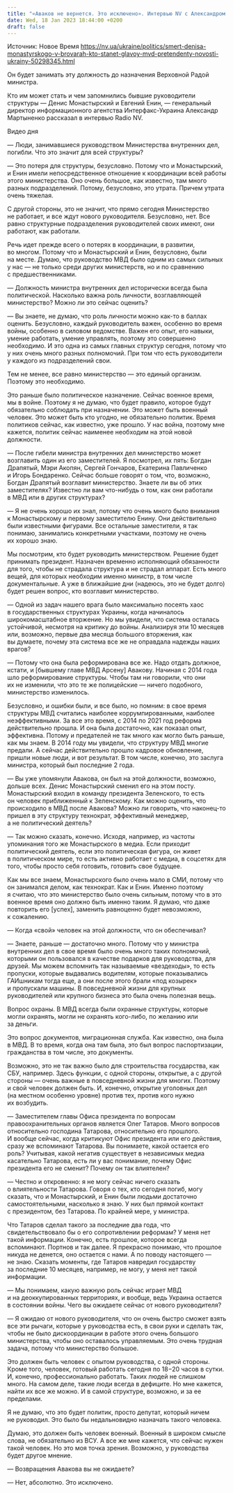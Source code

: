 ```yaml
---
title: "«Аваков не вернется. Это исключено». Интервью NV с Александром Мартыненко — о потере Монастырского, его преемнике и изменениях в МВД"
date: Wed, 18 Jan 2023 18:44:00 +0200
draft: false
---
```

Источник: Новое Время https://nv.ua/ukraine/politics/smert-denisa-monastyrskogo-v-brovarah-kto-stanet-glavoy-mvd-pretendenty-novosti-ukrainy-50298345.html


Он будет занимать эту должность до назначения Верховной Радой министра.

Кто им может стать и чем запомнились бывшие руководители структуры — Денис Монастырский и Евгений Енин, — генеральный директор информационного агентства Интерфакс-Украина Александр Мартыненко рассказал в интервью Radio NV.

  Видео дня   

— Люди, занимавшиеся руководством Министерства внутренних дел, погибли. Что это значит для всей структуры?

— Это потеря для структуры, безусловно. Потому что и Монастырский, и Енин имели непосредственное отношение к координации всей работы этого министерства. Оно очень большое, как известно, там много разных подразделений. Потому, безусловно, это утрата. Причем утрата очень тяжелая.

С другой стороны, это не значит, что прямо сегодня Министерство не работает, и все ждут нового руководителя. Безусловно, нет. Все равно структурные подразделения руководителей своих имеют, они работают, как работали.

Речь идет прежде всего о потерях в координации, в развитии, во многом. Потому что и Монастырский и Енин, безусловно, были на месте. Думаю, что руководство МВД было одним из самых сильных у нас — не только среди других министерств, но и по сравнению с предшественниками.

— Должность министра внутренних дел исторически всегда была политической. Насколько важна роль личности, возглавляющей министерство? Можно ли это сейчас оценить?

— Вы знаете, не думаю, что роль личности можно как-то в баллах оценить. Безусловно, каждый руководитель важен, особенно во время войны, особенно в силовом ведомстве. Важен его опыт, его навыки, умение работать, умение управлять, поэтому это совершенно необходимо. И это одна из самых главных структур сегодня, потому что у них очень много разных полномочий. При том что есть руководители у каждого из подразделений свои.

Тем не менее, все равно министерство — это единый организм. Поэтому это необходимо.

Это раньше было политическое назначение. Сейчас военное время, мы в войне. Поэтому я не думаю, что будет правило, которое будут обязательно соблюдать при назначении. Это может быть военный человек. Это может быть кто угодно, не обязательно политик. Время политиков сейчас, как известно, уже прошло. У нас война, поэтому мне кажется, политик сейчас наименее необходим на этой новой должности.

— После гибели министра внутренних дел министерство может возглавить один из его заместителей. Я посмотрел, их пять: Богдан Драпятый, Мэри Акопян, Сергей Гончаров, Екатерина Павличенко и Игорь Бондаренко. Сейчас больше говорят о том, что, возможно, Богдан Драпятый возглавит министерство. Знаете ли вы об этих заместителях? Известно ли вам что-нибудь о том, как они работали в МВД или в других структурах?

— Я не очень хорошо их знал, потому что очень много было внимания к Монастырскому и первому заместителю Енину. Они действительно были известными фигурами. Все остальные заместители, я так понимаю, занимались конкретными участками, поэтому не очень их хорошо знаю.

Мы посмотрим, кто будет руководить министерством. Решение будет принимать президент. Назначен временно исполняющий обязанности для того, чтобы не страдала структура и не страдал аппарат. Есть много вещей, для которых необходим именно министр, в том числе документальные. А уже в ближайшие дни (надеюсь, это не будет долго) будет решен вопрос, кто возглавит министерство.

— Одной из задач нашего врага было максимально посеять хаос в государственных структурах Украины, когда начиналось широкомасштабное вторжение. Но мы увидели, что система осталась устойчивой, несмотря на критику до войны. Анализируя эти 10 месяцев или, возможно, первые два месяца большого вторжения, как вы думаете, почему эта система все же не оправдала надежды наших врагов?

— Потому что она была реформирована все же. Надо отдать должное, кстати, и [бывшему главе МВД Арсену] Авакову. Начиная с 2014 года шло реформирование структуры. Чтобы там ни говорили, что они их не изменили, что это те же полицейские — ничего подобного, министерство изменилось.

Безусловно, и ошибки были, и все было, но помним: в свое время структуры МВД считались наиболее коррумпированными, наиболее неэффективными. За все это время, с 2014 по 2021 год реформа действительно прошла. И она была достаточно, как показал опыт, эффективна. Потому и предателей не так много как могло быть раньше, как мы знаем. В 2014 году мы увидели, что структуру МВД многие предали. А сейчас действительно прошло кадровое обновление, пришли новые люди, и вот результат. В том числе, конечно, это заслуга министра, который был последние 2 года.

— Вы уже упомянули Авакова, он был на этой должности, возможно, дольше всех. Денис Монастырский сменил его на этом посту. Монастырский входил в команду президента Зеленского, то есть он человек приближенный к Зеленскому. Как можно оценить, что происходило в МВД после Авакова? Можно ли говорить, что наконец-то пришел в эту структуру технократ, эффективный менеджер, а не политический деятель?

— Так можно сказать, конечно. Исходя, например, из частоты упоминания того же Монастырского в медиа. Если приходит политический деятель, если это политическая фигура, он живет в политическом мире, то есть активно работает с медиа, в соцсетях для того, чтобы просто себя готовить, готовить свое будущее.

Как мы все знаем, Монастырского было очень мало в СМИ, потому что он занимался делом, как технократ. Как и Енин. Именно поэтому я считаю, что это министерство было очень сильным, потому что в это военное время оно должно быть именно таким. Я думаю, что даже повторить его [успех], заменить равноценно будет невозможно, к сожалению.

— Когда «свой» человек на этой должности, что он обеспечивал?

— Знаете, раньше — достаточно много. Потому что у министра внутренних дел в свое время было очень много таких полномочий, которыми он пользовался в качестве подарков для руководства, для друзей. Мы можем вспомнить так называемые «вездеходы», то есть пропуски, которые выдавались водителям, которые показывались ГАИшникам тогда еще, а они после этого брали «под козырек» и пропускали машины. В повседневной жизни для крупных руководителей или крупного бизнеса это была очень полезная вещь.

Вопрос охраны. В МВД всегда были охранные структуры, которые могли охранять, могли не охранять кого-либо, по желанию или за деньги.

Это вопрос документов, миграционная служба. Как известно, она была в МВД. В то время, когда она там была, это был вопрос паспортизации, гражданства в том числе, это документы.

Возможно, это не так важно было для строительства государства, как СБУ, например. Здесь функции, с одной стороны, открытые, а с другой стороны — очень важные в повседневной жизни для многих. Поэтому и свой человек должен быть. И, конечно, открытие уголовных дел (на местном особенно уровне) против тех, против кого нужно их возбудить.

— Заместителем главы Офиса президента по вопросам правоохранительных органов является Олег Татаров. Много вопросов относительно господина Татарова, относительно его прошлого. И вообще сейчас, когда критикуют Офис президента или его действия, сразу же вспоминают Татарова. Вы понимаете, какой остается его роль? Учитывая, какой негатив существует в независимых медиа касательно Татарова, есть ли у вас понимание, почему Офис президента его не сменит? Почему он так влиятелен?

— Честно и откровенно: я не могу сейчас ничего сказать о влиятельности Татарова. Говоря о тех, кто сегодня погиб, могу сказать, что и Монастырский, и Енин были людьми достаточно самостоятельными, насколько я знаю. У них был прямой контакт с президентом, без Татарова. По крайней мере, у министра.

Что Татаров сделал такого за последние два года, что свидетельствовало бы о его сопротивлении реформам? У меня нет такой информации. Конечно, есть прошлое, которое всегда вспоминают. Портнов и так далее. Я прекрасно понимаю, что прошлое никуда не денется, оно остается с нами. А по поводу настоящего — не знаю. Сказать моменты, где Татаров навредил государству за последние 10 месяцев, например, не могу, у меня нет такой информации.

— Мы понимаем, какую важную роль сейчас играет МВД и на деоккупированных территориях, и вообще, ведь Украина остается в состоянии войны. Чего вы ожидаете сейчас от нового руководителя?

— Я ожидаю от нового руководителя, что он очень быстро сможет взять все эти рычаги, которые у руководства есть, в свои руки и сделать так, чтобы не было дискоординации в работе этого очень большого министерства, чтобы оно оставалось управляемым. Это очень трудная задача, потому что министерство большое.

Это должен быть человек с опытом руководства, с одной стороны. Кроме того, человек, готовый работать сегодня по 18−20 часов в сутки. И, конечно, профессионально работать. Таких людей не слишком много. На самом деле, такие люди всегда в дефиците. Но мне кажется, найти их все же можно. И в самой структуре, возможно, и за ее пределами.

Я не думаю, что это будет политик, просто депутат, который ничем не руководил. Это было бы недальновидно назначать такого человека.

Думаю, это должен быть человек военный. Военный в широком смысле слова, не обязательно из ВСУ. А все же мне кажется, что сейчас нужен такой человек. Но это моя точка зрения. Возможно, у руководства будет другое мнение.

— Возвращения Авакова вы не ожидаете?

— Нет, абсолютно. Это исключено.
